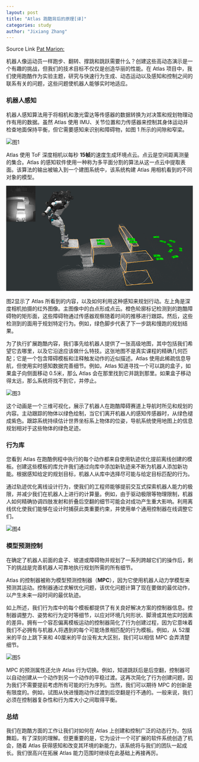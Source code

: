 ```yaml
---
layout: post
title: "Atlas 跑酷背后的原理[译]"
categories: study
author: "Jixiang Zhang"
---
```


Source Link [Pat Marion: ](https://blog.bostondynamics.com/flipping-the-script-with-atlas)

机器人像运动员一样跑步、翻转、撑跳和跳跃需要什么？创建这些高动态演示是一个有趣的挑战，但我们的技术目标不仅仅是创造华丽的性能。在 Atlas 项目中，我们使用跑酷作为实验主题，研究与快速行为生成、动态运动以及感知和控制之间的联系有关的问题，这些问题使机器人能够实时地适应。

### 机器人感知

机器人感知算法用于将相机和激光雷达等传感器的数据转换为对决策和规划物理动作有用的数据。虽然 Atlas 使用 IMU、关节位置和力传感器来控制其身体运动并检查地面保持平衡，但它需要感知来识别和障碍物，如图 1 所示的间隙和窄梁。

![图1](https://media.giphy.com/media/xEQZZb6HinxHSUtCwl/giphy.gif)

Atlas 使用 ToF 深度相机以每秒 **15帧**的速度生成环境点云。点云是空间距离测量的集合。Atlas 的感知软件使用一种称为多平面分割的算法从这一点云中提取表面。该算法的输出被输入到一个建图系统中，该系统构建 Atlas 用相机看到的不同对象的模型。

![图2](/images/Atlas-step-planner.png)

图2显示了 Atlas 所看到的内容，以及如何利用这种感知来规划行动。左上角是深度相机拍摄的红外图像。主图像中的白点形成点云。橙色轮廓标记检测到的跑酷障碍物的矩形面，这些障碍物通过传感器观察随着时间的推移进行跟踪。然后，这些检测到的面用于规划特定行为。例如，绿色脚步代表了下一步跳和慢跑的规划结果。

为了执行扩展跑酷内容，我们事先给机器人提供了一张高级地图，其中包括我们希望它去哪里，以及它沿途应该做什么特技。这张地图不是真实课程的精确几何匹配；它是一个包含障碍模板和注释触发动作的近似描述。Atlas 使用此稀疏信息导航，但使用实时感知数据完善细节。例如，Atlas 知道寻找一个可以跳的盒子，如果盒子向侧面移动 0.5米，那么 Atlas 会在那里找到它并跳到那里。如果盒子移动得太远，那么系统将找不到它，并停止。

![图3](https://media.giphy.com/media/A9PRg6BTMwE4ozhTsJ/giphy.gif)

这个动画是一个三维可视化，展示了机器人在跑酷障碍赛道上导航时所见和规划的内容。主动跟踪的物体以绿色绘制，当它们离开机器人的感知传感器时，从绿色褪成紫色。跟踪系统持续估计世界坐标系上物体的位姿，导航系统使用地图上的信息规划相对于这些物体的绿色足迹。

### 行为库

您看到 Atlas 在跑酷例程中执行的每个动作都来自使用轨迹优化提前离线创建的模板。创建这些模板的库允许我们通过向库中添加新轨迹来不断为机器人添加新功能。根据感知给定的规划目标，机器人从库中选择尽可能与给定目标匹配的行为。

通过轨迹优化离线设计行为，使我们的工程师能够提前交互式探索机器人能力的极限，并减少我们在机器人上进行的计算量。例如，由于驱动极限等物理限制，机器人如何精确协调四肢发射和折叠后空翻的细节可能会对成功产生重大影响。利用离线优化使我们能够在设计时捕获此类重要约束，并使用单个通用控制器在线调整它们。

![图4](https://media.giphy.com/media/DxMtCjooC3gfk3LWKu/giphy-downsized-large.gif)

### 模型预测控制

在确定了机器人前面的盒子、坡道或障碍物并规划了一系列跨越它们的操作后，剩下的挑战是完善机器人可靠地执行规划所需的所有细节。

Atlas 的控制器被称为模型预测控制器（**MPC**），因为它使用机器人动力学模型来预测其运动。控制器通过求解优化问题，该优化问题计算了现在要做的最优动作，以产生未来一段时间的最优轨迹。

如上所述，我们行为库中的每个模板都提供了有关良好解决方案的控制器信息。控制器调整力、姿势和行为定时等细节，以应对环境几何形状、脚滑或其他实时因素的差异。拥有一个容忍偏离模板运动的控制器简化了行为创建过程，因为它意味着我们不必拥有与机器人将遇到的每个可能场景相匹配的行为模板。例如，从 52厘米的平台上跳下来和 40厘米的平台没有太大区别，我们可以相信 MPC 会弄清楚细节。

![图5](https://media.giphy.com/media/QewVfKOSnKyVVi4MAf/giphy.gif)

MPC 的预测属性还允许 Atlas 行为切换。例如，知道跳跃后是后空翻，控制器可以自动创建从一个动作到另一个动作的平稳过渡。这再次简化了行为创建问题，因为我们不需要提前考虑所有可能的行为序列。当然，我们可以期待 MPC 的创新是有限度的。例如，试图从快进慢跑动作过渡到后空翻是行不通的。一般来说，我们必须在控制器复杂性和行为库大小之间取得平衡。

### 总结

我们在跑酷方面的工作让我们对如何在 Atlas 上创建和控制广泛的动态行为，包括舞蹈，有了深刻的理解。但更重要的是，它为设计一个可扩展的软件系统创造了机会，随着 Atlas 获得感知和改变其环境的新能力，该系统将与我们的团队一起成长。我们很高兴在拓展 Atlas 能力范围时继续在此基础上再接再厉。